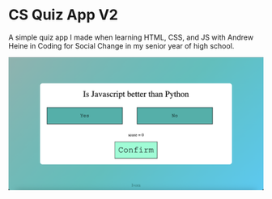 # CS Quiz App V2

A simple quiz app I made when learning HTML, CSS, and JS with Andrew Heine in Coding for Social Change in my senior year of high school.

![Quiz App](QA1.png)


